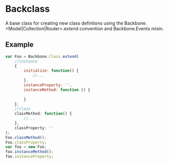 # Backclass

A base class for creating new class defintions using the Backbone.<Model|Collection|Router>.extend convention and Backbone.Events mixin.

## Example
```js
var Foo = Backbone.Class.extend(
    //instance
    {
        initialize: function() {
            //...
        },
        instanceProperty: '',
        instanceMethod: function () {
        
        }
    },
    //class
    classMethod: function() {
        //...
    },
    classProperty: ''
);
Foo.classMethod();
Foo.classProperty;
var foo = new Foo;
foo.instanceMethod();
foo.instanceProperty;
```
